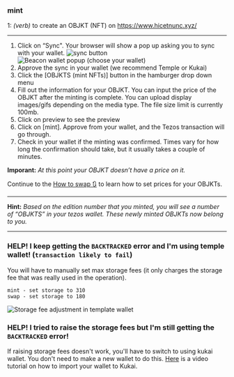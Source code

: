 ### **mint**

1: _(verb)_ to create an OBJKT (NFT) on https://www.hicetnunc.xyz/

***

1. Click on “Sync". Your browser will show a pop up asking you to sync with your wallet.
![sync button](https://i.ibb.co/25CWLk3/sync.png)
![Beacon wallet popup (choose your wallet)](https://i.ibb.co/T8PZVbN/beacon.png)
2. Approve the sync in your wallet (we recommend Temple or Kukai)
3. Click the [OBJKTS (mint NFTs)] button in the hamburger drop down menu
6. Fill out the information for your OBJKT. You can input the price of the OBJKT after the minting is complete. You can upload display images/gifs depending on the media type. The file size limit is currently 100mb.
7. Click on preview to see the preview
8. Click on [mint]. Approve from your wallet, and the Tezos transaction will go through.
9. Check in your wallet if the minting was confirmed. Times vary for how long the confirmation should take, but it usually takes a couple of minutes.

**Imporant:** _At this point your OBJKT doesn’t have a price on it._ 

Continue to the [How to swap 🔃](https://github.com/hicetnunc2000/hicetnunc/wiki/How-to-swap-🔃) to learn how to set prices for your OBJKTs.

***

**Hint:** _Based on the edition number that you minted, you will see a number of “OBJKTS” in your tezos wallet. These newly minted OBJKTs now belong to you._


***

### HELP! I keep getting the `BACKTRACKED` error and I'm using temple wallet! (`transaction likely to fail`)
You will have to manually set max storage fees (it only charges the storage fee that was really used in the operation). 

```suggested parameters:
mint - set storage to 310
swap - set storage to 180
```
![Storage fee adjustment in template wallet](https://i.ibb.co/7W3FNRR/Screen-Shot-2021-05-24-at-10-33-33-AM.png)

### HELP! I tried to raise the storage fees but I'm still getting the `BACKTRACKED` error!
If raising storage fees doesn't work, you'll have to switch to using kukai wallet. You don't need to make a new wallet to do this. [Here](https://youtu.be/_9TwCzBBJGU) is a video tutorial on how to import your wallet to Kukai.

